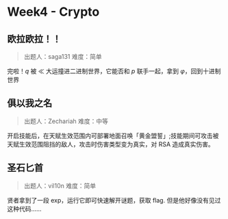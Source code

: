 # Week4 - Crypto

## 欧拉欧拉！！

> 出题人：saga131
> 难度：简单

完啦！$q$ 被 $\ll$ 大运撞进二进制世界，它能否和 $p$ 联手一起，拿到 $\varphi$，回到十进制世界

## 俱以我之名

> 出题人：Zechariah
> 难度：中等

开启技能后，在天赋生效范围内可部署地面召唤「黄金盟誓」;技能期间可攻击被天赋生效范围阻挡的敌人，攻击时伤害类型变为真实，对 RSA 造成真实伤害。

## 圣石匕首

> 出题人：vil10n
> 难度：简单

贤者拿到了一段 exp，运行它即可快速解开谜题，获取 flag. 但是他好像没有见过这种代码……
